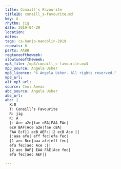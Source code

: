 ```yaml
---
title: Conaill’s Favourite
titleID: conaill_s-favourite.md
key: A
rhythm: jig
date: 2019-04-29
location:
notes:
tags: ca-banjo-mandolin-2019
repeats: 6 
parts: AABB 
regtuneoftheweek:
slowtuneoftheweek:
mp3_file: /mp3/conaill_s-favourite.mp3
mp3_source: Angela Usher
mp3_licence: "© Angela Usher. All rights reserved."
mp3_url:
alt_mp3_url:
source: Ceol Aneas
abc_source: Angela Usher
abc_url:
abc: |
  X:8
  T: Conaill’s Favourite
  R: jig
  K: A
  |: Ace a2e|fae cBA|FAA EAc|
  ecA BAF|Ace a2e|fae cBA|
  FAA Ecf|1 ecB AEF:||2 ecB Ace ||
  |:aaa afe| eff fec|efa fec|
  |1 aec Bce|aaa afe|eff fec|
  efa fec|aec Ace :||
  |2 aec BAF| EAA FAE|Ace fec|
  efa fec|aec AEF||

---
```

